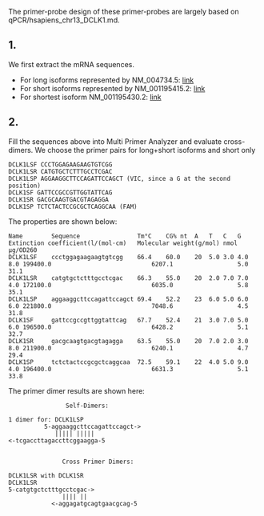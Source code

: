 The primer-probe design of these primer-probes are largely based on qPCR/hsapiens_chr13_DCLK1.md.

## 1. 
We first extract the mRNA sequences.
- For long isoforms represented by NM_004734.5: [link](https://www.ncbi.nlm.nih.gov/nuccore/NM_004734.5?report=fasta)
- For short isoforms represented by NM_001195415.2: [link](https://www.ncbi.nlm.nih.gov/nuccore/NM_004734.5?report=fasta)
- For shortest isoform NM_001195430.2: [link](https://www.ncbi.nlm.nih.gov/nuccore/NM_001195430.2?report=genbank)

## 2.
Fill the sequences above into Multi Primer Analyzer and evaluate cross-dimers.
We choose the primer pairs for long+short isoforms and short only
```
DCLK1LSF CCCTGGAGAAGAAGTGTCGG
DCLK1LSR CATGTGCTCTTTGCCTCGAC
DCLK1LSP AGGAAGGCTTCCAGATTCCAGCT (VIC, since a G at the second position)
DCLK1SF GATTCCGCCGTTGGTATTCAG
DCLK1SR GACGCAAGTGACGTAGAGGA
DCLK1SP TCTCTACTCCGCGCTCAGGCAA (FAM)
```

The properties are shown below:
```
Name    	Sequence               	Tm°C	CG%	nt	A	T	C	G	Extinction coefficient(l/(mol·cm)	Molecular weight(g/mol)	nmol	µg/OD260
DCLK1LSF	ccctggagaagaagtgtcgg   	66.4	60.0	20	5.0	3.0	4.0	8.0	199400.0                         	6207.1                 	5.0 	31.1
DCLK1LSR	catgtgctctttgcctcgac   	66.3	55.0	20	2.0	7.0	7.0	4.0	172100.0                         	6035.0                 	5.8 	35.1
DCLK1LSP	aggaaggcttccagattccagct	69.4	52.2	23	6.0	5.0	6.0	6.0	221800.0                         	7048.6                 	4.5 	31.8
DCLK1SF 	gattccgccgttggtattcag  	67.7	52.4	21	3.0	7.0	5.0	6.0	196500.0                         	6428.2                 	5.1 	32.7
DCLK1SR 	gacgcaagtgacgtagagga   	63.5	55.0	20	7.0	2.0	3.0	8.0	211900.0                         	6240.1                 	4.7 	29.4
DCLK1SP 	tctctactccgcgctcaggcaa 	72.5	59.1	22	4.0	5.0	9.0	4.0	196400.0                         	6631.3                 	5.1 	33.8

```

The primer dimer results are shown here:
```
                Self-Dimers:

1 dimer for: DCLK1LSP
          5-aggaaggcttccagattccagct->
             ||||| ||||| 
<-tcgaccttagaccttcggaagga-5


               Cross Primer Dimers:

DCLK1LSR with DCLK1SR
DCLK1LSR
5-catgtgctctttgcctcgac->
               |||| ||
            <-aggagatgcagtgaacgcag-5
```